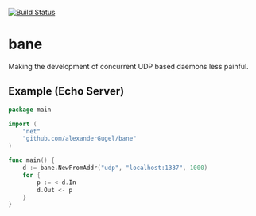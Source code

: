 [![Build Status](https://travis-ci.org/alexanderGugel/bane.svg?branch=master)](https://travis-ci.org/alexanderGugel/bane)

bane
====

Making the development of concurrent UDP based daemons less painful.

Example (Echo Server)
---------------------

```go
package main

import (
    "net"
    "github.com/alexanderGugel/bane"
)

func main() {
    d := bane.NewFromAddr("udp", "localhost:1337", 1000)
    for {
        p := <-d.In
        d.Out <- p
    }
}
```
